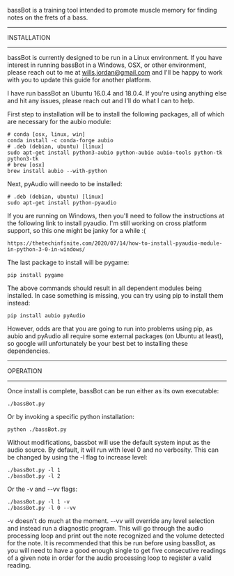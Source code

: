 bassBot is a training tool intended to promote muscle memory for finding notes
on the frets of a bass.

********************************************************************************
INSTALLATION
********************************************************************************
bassBot is currently designed to be run in a Linux environment.  If you have
interest in running bassBot in a Windows, OSX, or other environment, please
reach out to me at wills.jordan@gmail.com and I'll be happy to work with you to
update this guide for another platform.

I have run bassBot an Ubuntu 16.0.4 and 18.0.4.  If you're using anything else
and hit any issues, please reach out and I'll do what I can to help.

First step to installation will be to install the following packages, all of
which are necessary for the aubio module:

    # conda [osx, linux, win]
    conda install -c conda-forge aubio
    # .deb (debian, ubuntu) [linux]
    sudo apt-get install python3-aubio python-aubio aubio-tools python-tk python3-tk
    # brew [osx]
    brew install aubio --with-python

Next, pyAudio will needo to be installed:

    # .deb (debian, ubuntu) [linux]
    sudo apt-get install python-pyaudio

If you are running on Windows, then you'll need to follow the instructions at
the following link to install pyaudio.  I'm still working on cross platform
support, so this one might be janky for a while :(

    https://thetechinfinite.com/2020/07/14/how-to-install-pyaudio-module-in-python-3-0-in-windows/

The last package to install will be pygame:

    pip install pygame

The above commands should result in all dependent modules being installed.  In
case something is missing, you can try using pip to install them instead:

    pip install aubio pyAudio

However, odds are that you are going to run into problems using pip, as aubio
and pyAudio all require some external packages (on Ubuntu at least), so google
will unfortunately be your best bet to installing these dependencies.

********************************************************************************
OPERATION
********************************************************************************
Once install is complete, bassBot can be run either as its own executable:

    ./bassBot.py

Or by invoking a specific python installation:

    python ./bassBot.py

Without modifications, bassbot will use the default system input as the audio
source.  By default, it will run with level 0 and no verbosity.  This can be
changed by using the -l flag to increase level:

    ./bassBot.py -l 1
    ./bassBot.py -l 2

Or the -v and --vv flags:

    ./bassBot.py -l 1 -v
    ./bassBot.py -l 0 --vv

-v doesn't do much at the moment.
--vv will override any level selection and instead run a diagnostic program.
This will go through the audio processing loop and print out the note recognized
and the volume detected for the note.  It is recommended that this be run before
using bassBot, as you will need to have a good enough single to get five
consecutive readings of a given note in order for the audio processing loop to
register a valid reading.

